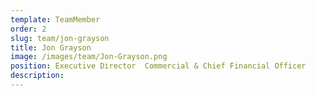 ```yaml
---
template: TeamMember
order: 2
slug: team/jon-grayson
title: Jon Grayson
image: /images/team/Jon-Grayson.png
position: Executive Director  Commercial & Chief Financial Officer
description: 
---
```

